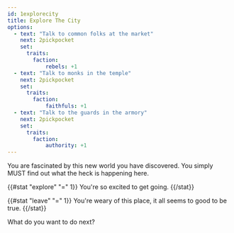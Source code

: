```yaml
---
id: 1explorecity
title: Explore The City
options:
  - text: "Talk to common folks at the market"
    next: 2pickpocket
    set:
      traits:
        faction: 
            rebels: +1
  - text: "Talk to monks in the temple"
    next: 2pickpocket
    set:
      traits:
        faction: 
            faithfuls: +1
  - text: "Talk to the guards in the armory"
    next: 2pickpocket
    set:
      traits:
        faction: 
            authority: +1
---
```


You are fascinated by this new world you have discovered. You simply MUST find out what the heck is happening here.

{{#stat "explore" "=" 1}}
You're so excited to get going.
{{/stat}}

{{#stat "leave" "=" 1}}
You're weary of this place, it all seems to good to be true.
{{/stat}}

What do you want to do next?

